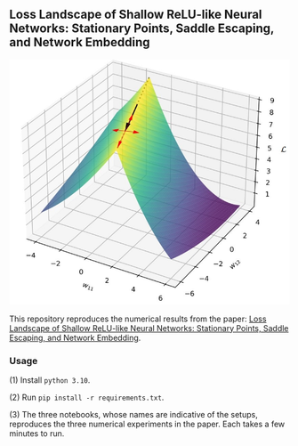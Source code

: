 ## Loss Landscape of Shallow ReLU-like Neural Networks: Stationary Points, Saddle Escaping, and Network Embedding

![](an_illustration.jpg)

This repository reproduces the numerical results from the paper: [Loss Landscape of Shallow ReLU-like Neural Networks: Stationary Points, Saddle Escaping, and Network Embedding](https://openreview.net/forum?id=ogKE7LcvW6).

### Usage

(1) Install `python 3.10`.

(2) Run `pip install -r requirements.txt`.

(3) The three notebooks, whose names are indicative of the setups, reproduces the three numerical experiments in the paper. Each takes a few minutes to run.

